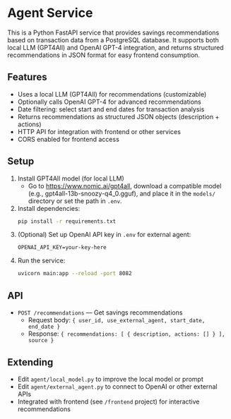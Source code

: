 
# Agent Service

This is a Python FastAPI service that provides savings recommendations based on transaction data from a PostgreSQL database. It supports both local LLM (GPT4All) and OpenAI GPT-4 integration, and returns structured recommendations in JSON format for easy frontend consumption.

## Features
- Uses a local LLM (GPT4All) for recommendations (customizable)
- Optionally calls OpenAI GPT-4 for advanced recommendations
- Date filtering: select start and end dates for transaction analysis
- Returns recommendations as structured JSON objects (description + actions)
- HTTP API for integration with frontend or other services
- CORS enabled for frontend access

## Setup
1. Install GPT4All model (for local LLM)
   - Go to https://www.nomic.ai/gpt4all, download a compatible model (e.g., gpt4all-13b-snoozy-q4_0.gguf), and place it in the `models/` directory or set the path in `.env`.
2. Install dependencies:
   ```sh
   pip install -r requirements.txt
   ```
3. (Optional) Set up OpenAI API key in `.env` for external agent:
   ```
   OPENAI_API_KEY=your-key-here
   ```
4. Run the service:
   ```sh
   uvicorn main:app --reload -port 8082
   ```

## API
- `POST /recommendations` — Get savings recommendations
  - Request body: `{ user_id, use_external_agent, start_date, end_date }`
  - Response: `{ recommendations: [ { description, actions: [] } ], source }`

## Extending
- Edit `agent/local_model.py` to improve the local model or prompt
- Edit `agent/external_agent.py` to connect to OpenAI or other external APIs
- Integrated with frontend (see `/frontend` project) for interactive recommendations
